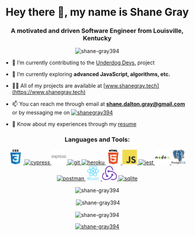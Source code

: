 <h1 align="center">Hey there 👋, my name is Shane Gray </h1>

<h3 align="center">A motivated and driven Software Engineer from Louisville, Kentucky</h3>

<p align="center"> <img src="https://komarev.com/ghpvc/?username=shane-gray394&label=Profile%20views&color=0e75b6&style=flat" alt="shane-gray394" /> </p>

- 🔭 I’m currently contributing to the [Underdog Devs.](https://github.com/BloomTech-Labs/underdog-devs-fe-a) project

- 🌱 I’m currently exploring **advanced JavaScript, algorithms, etc.**

- 👨‍💻 All of my projects are available at [www.shanegray.tech](https://www.shanegray.tech)

- 📫 You can reach me through email at **shane.dalton.gray@gmail.com** or by messaging me on <a href="https://linkedin.com/in/shanegray394" target="blank"><img src="https://raw.githubusercontent.com/rahuldkjain/github-profile-readme-generator/master/src/images/icons/Social/linked-in-alt.svg" alt="shanegray394" height="20" width="30"/></a>

- 📄 Know about my experiences through my [resume](https://docs.google.com/document/d/1eQWS-g4Ze0B4YtK5YmNFScb46QunMcKAzSSEG7xZlKs/edit?usp=sharing)

<h3 align="center">Languages and Tools:</h3>
<p align="center"><a href="https://www.w3schools.com/css/" target="_blank" rel="noreferrer"> <img src="https://raw.githubusercontent.com/devicons/devicon/master/icons/css3/css3-original-wordmark.svg" alt="css3" width="40" height="40"/> </a> <a href="https://www.cypress.io" target="_blank" rel="noreferrer"> <img src="https://raw.githubusercontent.com/simple-icons/simple-icons/6e46ec1fc23b60c8fd0d2f2ff46db82e16dbd75f/icons/cypress.svg" alt="cypress" width="40" height="40"/> </a> <a href="https://expressjs.com" target="_blank" rel="noreferrer"> <img src="https://raw.githubusercontent.com/devicons/devicon/master/icons/express/express-original-wordmark.svg" alt="express" width="40" height="40"/> </a> <a href="https://git-scm.com/" target="_blank" rel="noreferrer"> <img src="https://www.vectorlogo.zone/logos/git-scm/git-scm-icon.svg" alt="git" width="40" height="40"/> </a> <a href="https://heroku.com" target="_blank" rel="noreferrer"> <img src="https://www.vectorlogo.zone/logos/heroku/heroku-icon.svg" alt="heroku" width="40" height="40"/> </a> <a href="https://www.w3.org/html/" target="_blank" rel="noreferrer"> <img src="https://raw.githubusercontent.com/devicons/devicon/master/icons/html5/html5-original-wordmark.svg" alt="html5" width="40" height="40"/> </a> <a href="https://developer.mozilla.org/en-US/docs/Web/JavaScript" target="_blank" rel="noreferrer"> <img src="https://raw.githubusercontent.com/devicons/devicon/master/icons/javascript/javascript-original.svg" alt="javascript" width="40" height="40"/> </a> <a href="https://jestjs.io" target="_blank" rel="noreferrer"> <img src="https://www.vectorlogo.zone/logos/jestjsio/jestjsio-icon.svg" alt="jest" width="40" height="40"/> </a> <a href="https://nodejs.org" target="_blank" rel="noreferrer"> <img src="https://raw.githubusercontent.com/devicons/devicon/master/icons/nodejs/nodejs-original-wordmark.svg" alt="nodejs" width="40" height="40"/> </a> <a href="https://www.postgresql.org" target="_blank" rel="noreferrer"> <img src="https://raw.githubusercontent.com/devicons/devicon/master/icons/postgresql/postgresql-original-wordmark.svg" alt="postgresql" width="40" height="40"/> </a> <a href="https://postman.com" target="_blank" rel="noreferrer"> <img src="https://www.vectorlogo.zone/logos/getpostman/getpostman-icon.svg" alt="postman" width="40" height="40"/> </a> <a href="https://reactjs.org/" target="_blank" rel="noreferrer"> <img src="https://raw.githubusercontent.com/devicons/devicon/master/icons/react/react-original-wordmark.svg" alt="react" width="40" height="40"/> </a> <a href="https://redux.js.org" target="_blank" rel="noreferrer"> <img src="https://raw.githubusercontent.com/devicons/devicon/master/icons/redux/redux-original.svg" alt="redux" width="40" height="40"/> </a> <a href="https://www.sqlite.org/" target="_blank" rel="noreferrer"> <img src="https://www.vectorlogo.zone/logos/sqlite/sqlite-icon.svg" alt="sqlite" width="40" height="40"/> </a> </p>

<p align="center"><img align="center" src="https://github-readme-stats.vercel.app/api/top-langs?username=shane-gray394&show_icons=true&locale=en&layout=compact" alt="shane-gray394" /></p>

<p align="center">&nbsp;<img align="center" src="https://github-readme-stats.vercel.app/api?username=shane-gray394&show_icons=true&locale=en" alt="shane-gray394" /></p>

<p align="center"><img align="center" src="https://github-readme-streak-stats.herokuapp.com/?user=shane-gray394&" alt="shane-gray394" /></p>

<p align="center"> <a href="https://github.com/ryo-ma/github-profile-trophy"><img src="https://github-profile-trophy.vercel.app/?username=shane-gray394" alt="shane-gray394" /></a> </p> 
